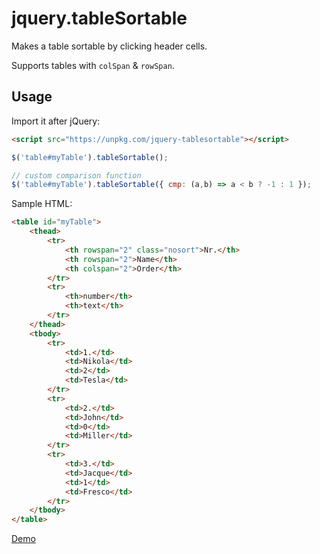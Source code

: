 # jquery.tableSortable

Makes a table sortable by clicking header cells.

Supports tables with `colSpan` & `rowSpan`.

## Usage

Import it after jQuery:

```html
<script src="https://unpkg.com/jquery-tablesortable"></script>
```

```js
$('table#myTable').tableSortable();

// custom comparison function
$('table#myTable').tableSortable({ cmp: (a,b) => a < b ? -1 : 1 });
```

Sample HTML:

```html
<table id="myTable">
    <thead>
        <tr>
            <th rowspan="2" class="nosort">Nr.</th>
            <th rowspan="2">Name</th>
            <th colspan="2">Order</th>
        </tr>
        <tr>
            <th>number</th>
            <th>text</th>
        </tr>
    </thead>
    <tbody>
        <tr>
            <td>1.</td>
            <td>Nikola</td>
            <td>2</td>
            <td>Tesla</td>
        </tr>
        <tr>
            <td>2.</td>
            <td>John</td>
            <td>0</td>
            <td>Miller</td>
        </tr>
        <tr>
            <td>3.</td>
            <td>Jacque</td>
            <td>1</td>
            <td>Fresco</td>
        </tr>
    </tbody>
</table>
```

[Demo](https://duzun.github.io/jquery.tableSortable)
